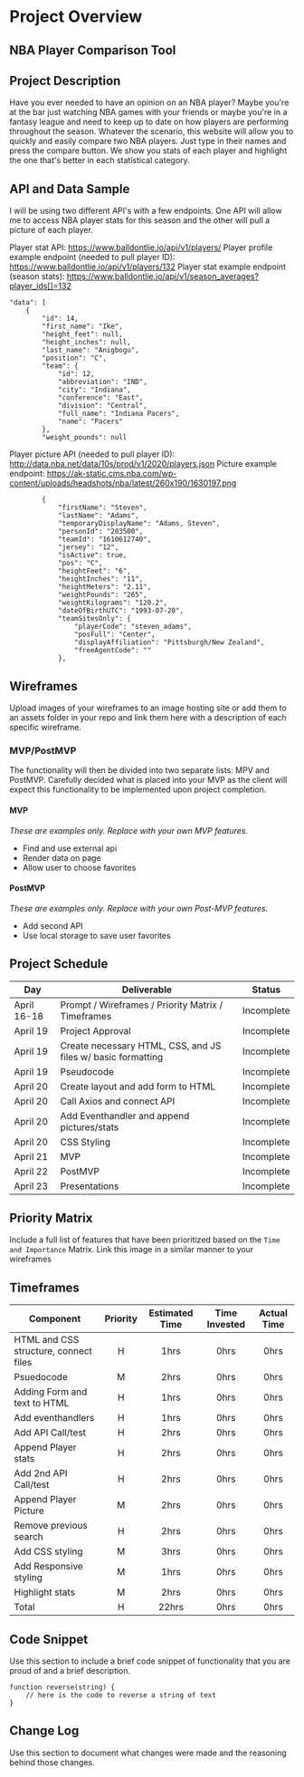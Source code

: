 # Project Overview

## NBA Player Comparison Tool

## Project Description

Have you ever needed to have an opinion on an NBA player? Maybe you're at the bar just watching NBA games with your friends or maybe you're in a fantasy league and need to keep up to date on how players are performing throughout the season. Whatever the scenario, this website will allow you to quickly and easily compare two NBA players. Just type in their names and press the compare button. We show you stats of each player and highlight the one that's better in each statistical category.

## API and Data Sample

I will be using two different API's with a few endpoints. One API will allow me to access NBA player stats for this season and the other will pull a picture of each player. 

Player stat API: https://www.balldontlie.io/api/v1/players/
Player profile example endpoint (needed to pull player ID): https://www.balldontlie.io/api/v1/players/132
Player stat example endpoint (season stats): https://www.balldontlie.io/api/v1/season_averages?player_ids[]=132

    "data": [
        {
            "id": 14,
            "first_name": "Ike",
            "height_feet": null,
            "height_inches": null,
            "last_name": "Anigbogu",
            "position": "C",
            "team": {
                "id": 12,
                "abbreviation": "IND",
                "city": "Indiana",
                "conference": "East",
                "division": "Central",
                "full_name": "Indiana Pacers",
                "name": "Pacers"
            },
            "weight_pounds": null

Player picture API (needed to pull player ID): http://data.nba.net/data/10s/prod/v1/2020/players.json
Picture example endpoint: https://ak-static.cms.nba.com/wp-content/uploads/headshots/nba/latest/260x190/1630197.png

            {
                "firstName": "Steven",
                "lastName": "Adams",
                "temporaryDisplayName": "Adams, Steven",
                "personId": "203500",
                "teamId": "1610612740",
                "jersey": "12",
                "isActive": true,
                "pos": "C",
                "heightFeet": "6",
                "heightInches": "11",
                "heightMeters": "2.11",
                "weightPounds": "265",
                "weightKilograms": "120.2",
                "dateOfBirthUTC": "1993-07-20",
                "teamSitesOnly": {
                    "playerCode": "steven_adams",
                    "posFull": "Center",
                    "displayAffiliation": "Pittsburgh/New Zealand",
                    "freeAgentCode": ""
                },

## Wireframes

Upload images of your wireframes to an image hosting site or add them to an assets folder in your repo and link them here with a description of each specific wireframe.

### MVP/PostMVP

The functionality will then be divided into two separate lists: MPV and PostMVP.  Carefully decided what is placed into your MVP as the client will expect this functionality to be implemented upon project completion.  

#### MVP 
*These are examples only. Replace with your own MVP features.*

- Find and use external api 
- Render data on page 
- Allow user to choose favorites 

#### PostMVP  
*These are examples only. Replace with your own Post-MVP features.*

- Add second API
- Use local storage to save user favorites

## Project Schedule

|  Day | Deliverable | Status
|---|---| ---|
|April 16-18| Prompt / Wireframes / Priority Matrix / Timeframes | Incomplete
|April 19| Project Approval | Incomplete
|April 19| Create necessary HTML, CSS, and JS files w/ basic formatting | Incomplete
|April 19| Pseudocode | Incomplete
|April 20| Create layout and add form to HTML | Incomplete
|April 20| Call Axios and connect API | Incomplete
|April 20| Add Eventhandler and append pictures/stats | Incomplete
|April 20| CSS Styling| Incomplete
|April 21| MVP | Incomplete
|April 22| PostMVP | Incomplete
|April 23| Presentations | Incomplete

## Priority Matrix

Include a full list of features that have been prioritized based on the `Time and Importance` Matrix.  Link this image in a similar manner to your wireframes

## Timeframes

| Component | Priority | Estimated Time | Time Invested | Actual Time |
| --- | :---: |  :---: | :---: | :---: |
| HTML and CSS structure, connect files | H | 1hrs| 0hrs | 0hrs |
| Psuedocode | M | 2hrs| 0hrs | 0hrs |
| Adding Form and text to HTML | H | 1hrs| 0hrs | 0hrs |
| Add eventhandlers | H | 1hrs| 0hrs | 0hrs |
| Add API Call/test | H | 2hrs| 0hrs | 0hrs |
| Append Player stats | H | 2hrs| 0hrs | 0hrs |
| Add 2nd API Call/test | H | 2hrs| 0hrs | 0hrs |
| Append Player Picture | M | 2hrs| 0hrs | 0hrs |
| Remove previous search | H | 2hrs| 0hrs | 0hrs |
| Add CSS styling | M | 3hrs| 0hrs | 0hrs |
| Add Responsive styling | M | 1hrs| 0hrs | 0hrs |
| Highlight stats | M | 2hrs| 0hrs | 0hrs |
| Total | H | 22hrs| 0hrs | 0hrs |

## Code Snippet

Use this section to include a brief code snippet of functionality that you are proud of and a brief description.  

```
function reverse(string) {
	// here is the code to reverse a string of text
}
```

## Change Log
 Use this section to document what changes were made and the reasoning behind those changes.  
